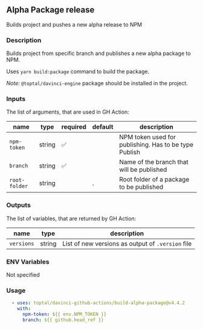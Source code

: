 ## Alpha Package release

Builds project and pushes a new alpha release to NPM

### Description

Builds project from specific branch and publishes a new alpha package to NPM.

Uses `yarn build:package` command to build the package.

*Note:* `@toptal/davinci-engine` package should be installed in the project.

### Inputs

The list of arguments, that are used in GH Action:

| name          | type   | required | default | description                                           |
| ------------- | ------ | -------- | ------- | ----------------------------------------------------- |
| `npm-token`   | string | ✅        |         | NPM token used for publishing. Has to be type Publish |
| `branch`      | string | ✅        |         | Name of the branch that will be published             |
| `root-folder` | string |          | .       | Root folder of a package to be published              |

### Outputs

The list of variables, that are returned by GH Action:

| name       | type   | description                                       |
| ---------- | ------ | ------------------------------------------------- |
| `versions` | string | List of new versions as output of `.version` file |

### ENV Variables

Not specified

### Usage

```yaml
  - uses: toptal/davinci-github-actions/build-alpha-package@v4.4.2
    with:
      npm-token: ${{ env.NPM_TOKEN }}
      branch: ${{ github.head_ref }}
```

